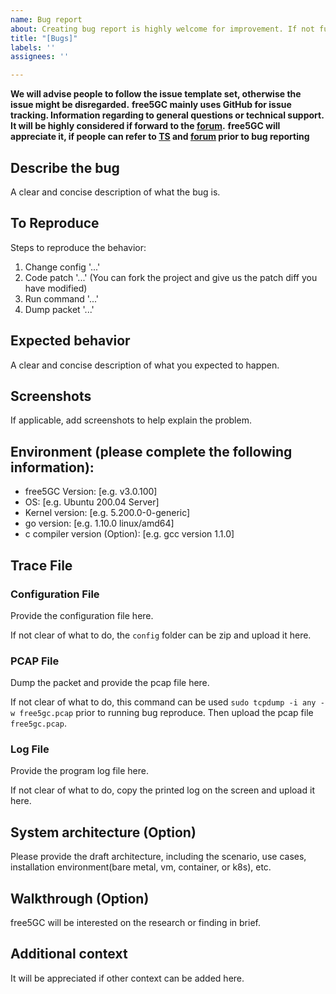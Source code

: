 ```yaml
---
name: Bug report
about: Creating bug report is highly welcome for improvement. If not fully convince, it can be forward to free5GC forum for further discussion.
title: "[Bugs]"
labels: ''
assignees: ''

---
```


**We will advise people to follow the issue template set, otherwise the issue might be disregarded.**
**free5GC mainly uses GitHub for issue tracking. Information regarding to general questions or technical support. It will be highly considered if forward to the [forum](https://forum.free5gc.org).**
**free5GC will appreciate it, if people can refer to [TS](https://github.com/free5gc/free5gc/wiki/Trouble_Shooting) and [forum](https://forum.free5gc.org) prior to bug reporting**
<!-- Remove warning (above 3 lines) while reporting the issue -->

## Describe the bug
A clear and concise description of what the bug is.

## To Reproduce
Steps to reproduce the behavior:
1. Change config '...'
2. Code patch '...' (You can fork the project and give us the patch diff you have modified)
3. Run command '...'
4. Dump packet '...'

## Expected behavior
A clear and concise description of what you expected to happen.

## Screenshots
If applicable, add screenshots to help explain the problem.

## Environment (please complete the following information):
 - free5GC Version: [e.g. v3.0.100]
 - OS: [e.g. Ubuntu 200.04 Server]
 - Kernel version: [e.g. 5.200.0-0-generic]
 - go version: [e.g. 1.10.0 linux/amd64]
 - c compiler version (Option): [e.g. gcc version 1.1.0]

## Trace File
### Configuration File
Provide the configuration file here.

If not clear of what to do, the `config` folder can be zip and upload it here.

### PCAP File
Dump the packet and provide the pcap file here.

If not clear of what to do, this command can be used `sudo tcpdump -i any -w free5gc.pcap` prior to running bug reproduce. Then upload the pcap file `free5gc.pcap`.

### Log File
Provide the program log file here.

If not clear of what to do, copy the printed log on the screen and upload it here.

## System architecture (Option)
Please provide the draft architecture, including the scenario, use cases, installation environment(bare metal, vm, container, or k8s), etc.

## Walkthrough (Option)
free5GC will be interested on the research or finding in brief.

## Additional context
It will be appreciated if other context can be added here.
